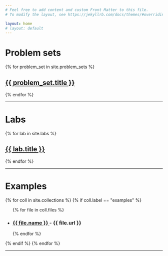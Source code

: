 ```yaml
---
# Feel free to add content and custom Front Matter to this file.
# To modify the layout, see https://jekyllrb.com/docs/themes/#overriding-theme-defaults

layout: home
# layout: default
---
```


<h1>Problem sets</h1>

{% for problem_set in site.problem_sets %}
  <h2>
    <a href="{{ problem_set.url }}">
      {{ problem_set.title }}
    </a>
  </h2>
{% endfor %}

<hr>

<h1>Labs</h1>

{% for lab in site.labs %}
 <h2>
  <a href="{{ lab.url }}">
    {{ lab.title }}
  </a>
 </h2>
{% endfor %}

<hr>

<h1>Examples</h1>

{% for coll in site.collections %}
{% if coll.label == "examples" %}
<ul>
{% for file in coll.files %}
  <li><h3>
    <a href="{{ file.url }}">
      {{ file.name }}
    </a> - {{ file.url }}
  </h3></li>
{% endfor %}
</ul>
{% endif %}
{% endfor %}

<hr>

